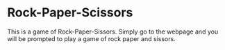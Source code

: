 # Rock-Paper-Scissors

This is a game of Rock-Paper-Sissors. Simply go to the webpage and you will be prompted to play a game of rock paper and sissors.